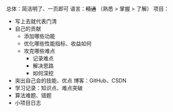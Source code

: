 总体：简洁明了、一页即可
语言：~~精通~~ （熟悉 > 掌握 > 了解）
项目：
- 写上去就代表门清
- 自己的贡献
	- 添加哪些功能
	- 优化哪些性能指标、收益如何
	- 攻克哪些难点
		- 记录难点
		- 解决思路
		- 如何深挖
- 突出自己会的技能、优点
博客：GitHub、CSDN
- 学习记录：知识点、难点突破
- 算法难题、错题
- 小项目日志